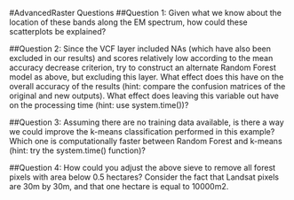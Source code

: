 #AdvancedRaster Questions
##Question 1: Given what we know about the location of these bands along the EM spectrum, how could these scatterplots be explained?

##Question 2: Since the VCF layer included NAs (which have also been excluded in our results) and scores relatively low according to the mean accuracy decrease criterion, try to construct an alternate Random Forest model as above, but excluding this layer. What effect does this have on the overall accuracy of the results (hint: compare the confusion matrices of the original and new outputs). What effect does leaving this variable out have on the processing time (hint: use system.time())?

##Question 3: Assuming there are no training data available, is there a way we could improve the k-means classification performed in this example? Which one is computationally faster between Random Forest and k-means (hint: try the system.time() function)?

##Question 4: How could you adjust the above sieve to remove all forest pixels with area below 0.5 hectares? Consider the fact that Landsat pixels are 30m by 30m, and that one hectare is equal to 10000m2.
